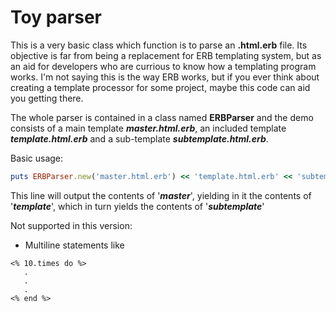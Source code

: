 # Toy parser
This is a very basic class which function is to parse an **.html.erb** file. Its objective is far from being a replacement for ERB templating system, but as an aid for developers who are currious to know how a templating program works. I'm not saying this is the way ERB works, but if you ever think about creating a template processor for some project, maybe this code can aid you getting there.

The whole parser is contained in a class named **ERBParser** and the demo consists of a main template _**master.html.erb**_, an included template _**template.html.erb**_ and a sub-template _**subtemplate.html.erb**_.

Basic usage:

```ruby
puts ERBParser.new('master.html.erb') << 'template.html.erb' << 'subtemplate.html.erb'
```

This line will output the contents of '_**master**_', yielding in it the contents of '_**template**_', which in turn yields the contents of '_**subtemplate**_'

Not supported in this version:
* Multiline statements like

```erb
<% 10.times do %>
   .
   .
   .
<% end %>
```
